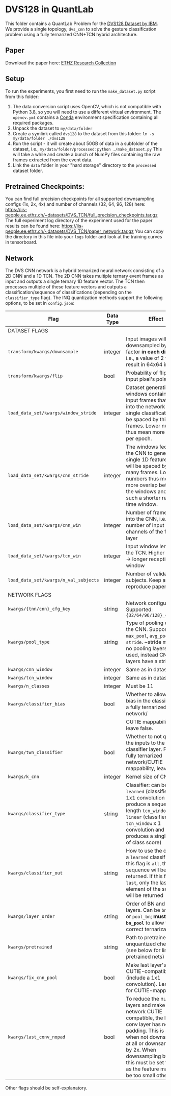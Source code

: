 # DVS128 in QuantLab

This folder contains a QuantLab Problem for the [DVS128 Dataset by
IBM](https://www.research.ibm.com/dvsgesture/). We provide a single
topology, `dvs_cnn` to solve the gesture classification problem using a
fully ternarized CNN+TCN hybrid architecture.

## Paper

Download the paper here: [ETHZ Research
Collection](https://www.research-collection.ethz.ch/handle/20.500.11850/527816)

## Setup

To run the experiments, you first need to run the `make_dataset.py`
script from this folder:

1.  The data conversion script uses OpenCV, which is not compatible with
    Python 3.8, so you will need to use a different virtual environment.
    The `opencv.yml` contains a
    [Conda](https://docs.conda.io/en/latest/miniconda.html) environment
    specification containing all required packages.
2.  Unpack the dataset to `my/data/folder`
3.  Create a symlink called `dvs128` to the dataset from this folder:
    `ln -s my/data/folder ./dvs128`
4.  Run the script - it will create about 50GB of data in a subfolder of
    the dataset, i.e., `my/data/folder/processed`: `python
    ./make_dataset.py` This will take a while and create a bunch of
    NumPy files containing the raw frames extracted from the event data.
5.  Link the `data` folder in your "hard storage" directory to the
    `processed` dataset folder.

## Pretrained Checkpoints:

You can find full precision checkpoints for all supported downsampling
configs (1x, 2x, 4x) and number of channels (32, 64, 96, 128) here:
<https://iis-people.ee.ethz.ch/~datasets/DVS_TCN/full_precision_checkpoints.tar.gz>
The full experiment log directory of the experiment used for the paper
results can be found here:
<https://iis-people.ee.ethz.ch/~datasets/DVS_TCN/paper_network.tar.gz>
You can copy the directory in this file into your `logs` folder and look
at the training curves in tensorboard.

## Network

The DVS CNN network is a hybrid ternarized neural network consisting of
a 2D CNN and a 1D TCN. The 2D CNN takes multiple ternary event frames as
input and outputs a single ternary 1D feature vector. The TCN then
processes multiple of these feature vectors and outputs a
classification/sequence of classifications (depending on the
`classifier_type` flag). The INQ quantization methods support the
following options, to be set in
`config.json`:

| Flag                                  | Data Type | Effect                                                                                                                                                                                                                                                                          |
| ------------------------------------- | --------- | ------------------------------------------------------------------------------------------------------------------------------------------------------------------------------------------------------------------------------------------------------------------------------- |
| DATASET FLAGS                         |           |                                                                                                                                                                                                                                                                                 |
| `transform/kwargs/downsample`         | integer   | Input images will be downsampled by this factor **in each direction**, i.e., a value of 2 will result in 64x64 inputs                                                                                                                                                           |
| `transform/kwargs/flip`               | bool      | Probability of flipping an input pixel's polarity                                                                                                                                                                                                                               |
| `load_data_set/kwargs/window_stride`  | integer   | Dataset generation: The windows containing all input frames that are fed into the network for a single classification will be spaced by this many frames. Lower numbers thus mean more batches per epoch.                                                                       |
| `load_data_set/kwargs/cnn_stride`     | integer   | The windows fed into the CNN to generate a single 1D feature vector will be spaced by this many frames. Lower numbers thus mean more overlap between the windows and as such a shorter receptive time window.                                                                   |
| `load_data_set/kwargs/cnn_win`        | integer   | Number of frames fed into the CNN, i.e., number of input channels of the first layer                                                                                                                                                                                            |
| `load_data_set/kwargs/tcn_win`        | integer   | Input window length to the TCN. Higher number -\> longer receptive time window                                                                                                                                                                                                  |
| `load_data_set/kwargs/n_val_subjects` | integer   | Number of validation subjects. Keep at 6 to reproduce paper results                                                                                                                                                                                                             |
| NETWORK FLAGS                         |           |                                                                                                                                                                                                                                                                                 |
| `kwargs/{tnn/cnn}_cfg_key`            | string    | Network configuration. Supported: `{32/64/96/128}_channels`                                                                                                                                                                                                                     |
| `kwargs/pool_type`                    | string    | Type of pooling used in the CNN. Supported: `max_pool`, `avg_pool`, `stride`. ~stride means no pooling layers are used, instead CNN conv layers have a stride of 2                                                                                                              |
| `kwargs/cnn_window`                   | integer   | Same as in dataset.                                                                                                                                                                                                                                                             |
| `kwargs/tcn_window`                   | integer   | Same as in dataset.                                                                                                                                                                                                                                                             |
| `kwargs/n_classes`                    | integer   | Must be 11                                                                                                                                                                                                                                                                      |
| `kwargs/classifier_bias`              | bool      | Whether to allow for a bias in the classifier. For a fully ternarized network/                                                                                                                                                                                                  |
|                                       |           | CUTIE mappability, leave false.                                                                                                                                                                                                                                                 |
| `kwargs/twn_classifier`               | bool      | Whether to not quantize the inputs to the classifier layer. For a fully ternarized network/CUTIE mappability, leave false.                                                                                                                                                      |
| `kwargs/k_cnn`                        | integer   | Kernel size of CNN.                                                                                                                                                                                                                                                             |
| `kwargs/classifier_type`              | string    | Classifier: can be `learned` (classifier is a 1x1 convolution and will produce a sequence of length `tcn_window`) or `linear` (classifier is a `tcn_window` x 1 convolution and produces a single vector of class score)                                                        |
| `kwargs/classifier_out`               | string    | How to use the output of a `learned` classifier: If this flag is `all`, the entire sequence will be returned. If this flag is `last`, only the last element of the sequence will be returned                                                                                    |
| `kwargs/layer_order`                  | string    | Order of BN and pooling layers. Can be `bn_pool` or `pool_bn`; **must be `bn_pool`** to allow for correct ternarization\!                                                                                                                                                       |
| `kwargs/pretrained`                   | string    | Path to pretrained unquantized checkpoint (see below for links to pretrained nets)                                                                                                                                                                                              |
| `kwargs/fix_cnn_pool`                 | bool      | Make last layer's pooling CUTIE-compatible (include a 1x1 convolution). Leave true for CUTIE-mappability.                                                                                                                                                                       |
| `kwargs/last_conv_nopad`              | bool      | To reduce the number of layers and make the network CUTIE compatible, the last conv layer has no padding. This is needed when not downsampling at all or downsampling by 2x. When downsampling by 4x, this must be set to false as the feature map will be too small otherwise. |

Other flags should be self-explanatory.

